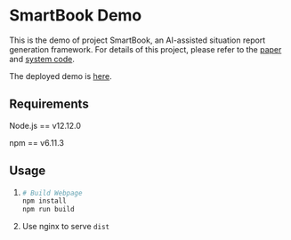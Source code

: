 # SmartBook Demo

This is the demo of project SmartBook, an AI-assisted situation report generation framework. For details of this project, please refer to the [paper](https://arxiv.org/abs/2303.14337) and [system code](https://github.com/blender-nlp/SmartBook).

The deployed demo is [here](https://blenderdemo.com/smartbook).

## Requirements

Node.js == v12.12.0

npm == v6.11.3



## Usage

1. ```bash
   # Build Webpage
   npm install
   npm run build
   ```

2. Use nginx to serve ```dist```

